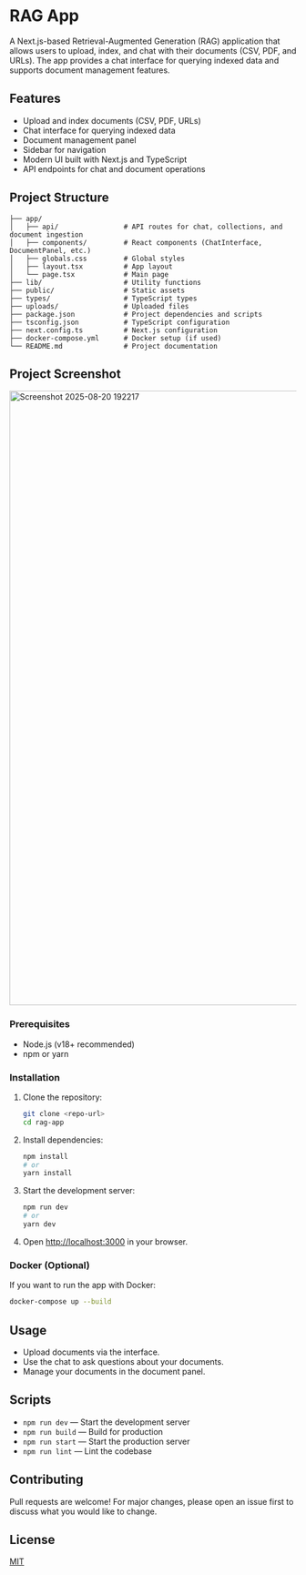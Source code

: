 # RAG App

A Next.js-based Retrieval-Augmented Generation (RAG) application that allows users to upload, index, and chat with their documents (CSV, PDF, and URLs). The app provides a chat interface for querying indexed data and supports document management features.

## Features

- Upload and index documents (CSV, PDF, URLs)
- Chat interface for querying indexed data
- Document management panel
- Sidebar for navigation
- Modern UI built with Next.js and TypeScript
- API endpoints for chat and document operations

## Project Structure

```
├── app/
│   ├── api/                # API routes for chat, collections, and document ingestion
│   ├── components/         # React components (ChatInterface, DocumentPanel, etc.)
│   ├── globals.css         # Global styles
│   ├── layout.tsx          # App layout
│   └── page.tsx            # Main page
├── lib/                    # Utility functions
├── public/                 # Static assets
├── types/                  # TypeScript types
├── uploads/                # Uploaded files
├── package.json            # Project dependencies and scripts
├── tsconfig.json           # TypeScript configuration
├── next.config.ts          # Next.js configuration
├── docker-compose.yml      # Docker setup (if used)
└── README.md               # Project documentation
```

## Project Screenshot

<img width="1920" height="1080" alt="Screenshot 2025-08-20 192217" src="https://github.com/user-attachments/assets/cc98dda3-3146-4810-a4fe-4e705bae9c4c" />


### Prerequisites
- Node.js (v18+ recommended)
- npm or yarn

### Installation

1. Clone the repository:
	```sh
	git clone <repo-url>
	cd rag-app
	```
2. Install dependencies:
	```sh
	npm install
	# or
	yarn install
	```
3. Start the development server:
	```sh
	npm run dev
	# or
	yarn dev
	```
4. Open [http://localhost:3000](http://localhost:3000) in your browser.

### Docker (Optional)
If you want to run the app with Docker:
```sh
docker-compose up --build
```

## Usage
- Upload documents via the interface.
- Use the chat to ask questions about your documents.
- Manage your documents in the document panel.

## Scripts
- `npm run dev` — Start the development server
- `npm run build` — Build for production
- `npm run start` — Start the production server
- `npm run lint` — Lint the codebase

## Contributing
Pull requests are welcome! For major changes, please open an issue first to discuss what you would like to change.

## License
[MIT](LICENSE)
